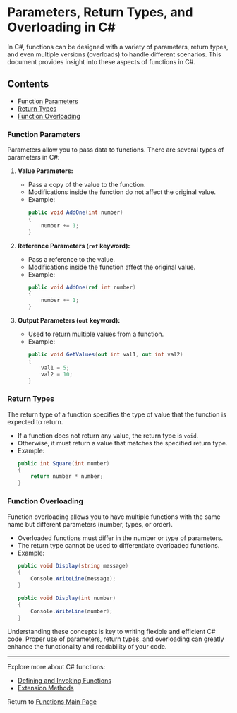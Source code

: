 # Parameters, Return Types, and Overloading in C#

In C#, functions can be designed with a variety of parameters, return types, and even multiple versions (overloads) to handle different scenarios. This document provides insight into these aspects of functions in C#.

## Contents

- [Function Parameters](#function-parameters)
- [Return Types](#return-types)
- [Function Overloading](#function-overloading)

### Function Parameters

Parameters allow you to pass data to functions. There are several types of parameters in C#:

1. **Value Parameters:**
   - Pass a copy of the value to the function.
   - Modifications inside the function do not affect the original value.
   - Example:
     ```csharp
     public void AddOne(int number)
     {
         number += 1;
     }
     ```

2. **Reference Parameters (`ref` keyword):**
   - Pass a reference to the value.
   - Modifications inside the function affect the original value.
   - Example:
     ```csharp
     public void AddOne(ref int number)
     {
         number += 1;
     }
     ```

3. **Output Parameters (`out` keyword):**
   - Used to return multiple values from a function.
   - Example:
     ```csharp
     public void GetValues(out int val1, out int val2)
     {
         val1 = 5;
         val2 = 10;
     }
     ```

### Return Types

The return type of a function specifies the type of value that the function is expected to return. 

- If a function does not return any value, the return type is `void`.
- Otherwise, it must return a value that matches the specified return type.
- Example:
  ```csharp
  public int Square(int number)
  {
      return number * number;
  }
  ```

### Function Overloading

Function overloading allows you to have multiple functions with the same name but different parameters (number, types, or order).

- Overloaded functions must differ in the number or type of parameters.
- The return type cannot be used to differentiate overloaded functions.
- Example:
  ```csharp
  public void Display(string message)
  {
      Console.WriteLine(message);
  }

  public void Display(int number)
  {
      Console.WriteLine(number);
  }
  ```

Understanding these concepts is key to writing flexible and efficient C# code. Proper use of parameters, return types, and overloading can greatly enhance the functionality and readability of your code.

---

Explore more about C# functions:
- [Defining and Invoking Functions](./Defining_and_Invoking_Functions.md)
- [Extension Methods](./Extension_Methods.md)

Return to [Functions Main Page](./README.md)
